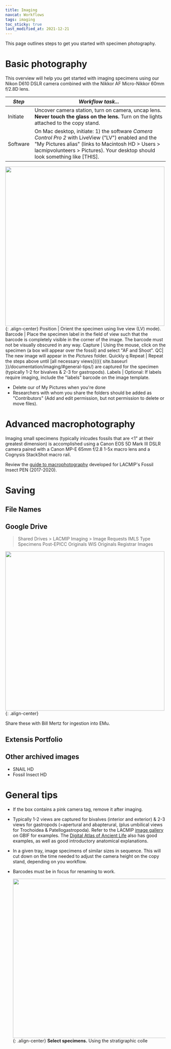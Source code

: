 ```yaml
---
title: Imaging
navcat: Workflows
tags: imaging
toc_sticky: true
last_modified_at: 2021-12-21
---
```


This page outlines steps to get you started with specimen photography.

# Basic photography
This overview will help you get started with imaging specimens using our Nikon D610 DSLR camera combined with the Nikkor AF Micro-Nikkor 60mm f/2.8D lens.

*Step* | *Workflow task...*
   --- | ---
   Initiate | Uncover camera station, turn on camera, uncap lens. **Never touch the glass on the lens.** Turn on the lights attached to the copy stand.
   Software | On Mac desktop, initiate: 1) the software *Camera Control Pro 2* with LiveView ("LV") enabled and the "My Pictures alias" (links to Macintosh HD > Users > lacmipvolunteers > Pictures). Your desktop should look something like [THIS].
   <img src="{{ site.baseurl }}/assets/images/imaging_desktop.png" alt="" width="500"/>{: .align-center}
   Position | Orient the specimen using live view (LV) mode).
   Barcode | Place the specimen label in the field of view such that the barcode is completely visible in the corner of the image. The barcode must not be visually obscured in any way.
   Capture | Using the mouse, click on the specimen (a box will appear over the fossil) and select "AF and Shoot". 
   QC| The new image will appear in the _Pictures_ folder. Quickly q
   Repeat | Repeat the steps above until [all necessary views](({{ site.baseurl }}/documentation/imaging/#general-tips/) are captured for the specimen (typically 1-2 for bivalves & 2-3 for gastropods).
   Labels | Optional: If labels require imaging, include the "labels" barcode on the image template. 
   
   
   
   
   - Delete our of My Pictures when you're done
   - Researchers with whom you share the folders should be added as "Contributors" (Add and edit permission, but not permission to delete or move files). 

# Advanced macrophotography

Imaging small specimens (typically inlcudes fossils that are <1" at their greatest dimension) is accomplished using a Canon EOS 5D Mark III DSLR camera paired with a Canon MP-E 65mm f/2.8 1-5x macro lens and a Cognysis StackShot macro rail.

Review the [guide to macrophotography](https://drive.google.com/file/d/1VsrV8OBMxUAjes_QLagHZisrnTrAbwyv/view?usp=sharing) developed for LACMIP's Fossil Insect PEN (2017-2020).
   
# Saving
## File Names
## Google Drive
> Shared Drives > LACMIP Imaging > Image Requests
> IMLS Type Specimens
> Post-EPICC Originals
> WIS Originals
> Registrar Images

 <img src="{{ site.baseurl }}/assets/images/imaging_sharing.png" alt="" width="500"/>{: .align-center}

Share these with Bill Mertz for ingestion into EMu.
## Extensis Portfolio
## Other archived images
- SNAIL HD
- Fossil Insect HD

# General tips
- If the box contains a pink camera tag, remove it after imaging.
- Typically 1-2 views are captured for bivalves (interior and exterior) & 2-3 views for gastropods (=apertural and abapterural, (plus umbilical views for Trochoidea & Patellogastropoda). Refer to the LACMIP [image gallery](https://www.gbif.org/occurrence/gallery?dataset_key=f0a7ca6e-8da6-4629-97bd-0368705a4d6b) on GBIF for examples. The [Digital Atlas of Ancient Life](https://www.digitalatlasofancientlife.org/learn/mollusca/) also has good examples, as well as good introductory anatomical explanations.
- In a given tray, image specimens of similar sizes in sequence. This will cut down on the time needed to adjust the camera height on the copy stand, depending on you workflow.
- Barcodes must be in focus for renaming to work.
   
   
   
   
   
   
   <img src="{{ site.baseurl }}/assets/images/digitizing_worksheetexample2.png" alt="" width="500"/>{: .align-center} **Select specimens.** Using the stratigraphic colle

